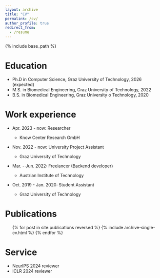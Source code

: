 ```yaml
---
layout: archive
title: "CV"
permalink: /cv/
author_profile: true
redirect_from:
  - /resume
---
```


{% include base_path %}

Education
======
* Ph.D in Computer Science, Graz University of Technology, 2026 (expected)
* M.S. in Biomedical Engineering, Graz University of Technology, 2022
* B.S. in Biomedical Engineering, Graz University o Technology, 2020

Work experience
======
* Apr. 2023 - now: Researcher
  * Know Center Research GmbH

* Nov. 2022 - now: University Project Assistant
  * Graz University of Technology

* Mar. - Jun. 2022: Freelancer (Backend developer)
  * Austrian Institute of Technology

* Oct. 2019 - Jan. 2020: Student Assistant
  * Graz University of Technology

Publications
======
  <ul>{% for post in site.publications reversed %}
    {% include archive-single-cv.html %}
  {% endfor %}</ul>
  
Service
======
* NeurIPS 2024 reviewer
* ICLR 2024 reviewer
